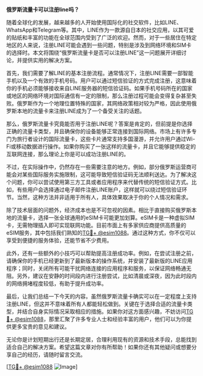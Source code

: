 **俄罗斯流量卡可以注册line吗？**

随着全球化的发展，越来越多的人开始使用国际化的社交软件，比如LINE、WhatsApp和Telegram等。其中，LINE作为一款源自日本的社交应用，以其可爱的贴纸和丰富的功能在全球范围内受到了广泛的欢迎。然而，对于一些居住在特定地区的人来说，注册LINE可能会遇到一些问题，特别是涉及到网络环境和SIM卡的选择时。本文将围绕“俄罗斯流量卡是否可以注册LINE”这一问题展开详细讨论，并提供实用的解决方案。

首先，我们需要了解LINE的基本注册流程。通常情况下，注册LINE需要一部智能手机以及一个有效的手机号码。用户可以通过短信验证的方式完成注册，这意味着你的手机必须能够接收来自LINE服务器的短信验证码。如果手机号码所在的国家或地区的网络环境对国际通信有一定的限制，那么注册过程可能会变得复杂甚至失败。俄罗斯作为一个地理位置特殊的国家，其网络政策相对较为严格，因此使用俄罗斯本地的流量卡来注册LINE成为了一个备受关注的话题。

那么，俄罗斯流量卡究竟能否用于注册LINE呢？答案是肯定的，但前提是你选择正确的流量卡类型，并且确保你的设备能够正常连接到国际网络。市场上有许多专门为旅行者设计的国际流量卡，这些卡片通常支持多国漫游，并允许用户通过Wi-Fi或移动数据进行操作。如果你购买了一张这样的流量卡，并且它能够提供稳定的互联网连接，那么理论上你是可以成功注册LINE的。

不过，在实际操作中，仍然存在一些需要注意的地方。例如，部分俄罗斯运营商可能会对某些国际服务实施限制，这可能导致短信验证码无法顺利送达。为了解决这个问题，你可以尝试使用第三方工具或者应用程序来代替传统的短信验证方式。比如，有些用户会选择通过电子邮件注册LINE账户，这样就可以绕过短信验证环节。当然，这种方法并非适用于所有人，具体效果取决于你的个人情况和需求。

除了技术层面的问题外，经济成本也是不可忽视的因素。相比于直接购买俄罗斯本地的流量卡，选择一张全球通用的eSIM卡可能更加划算。eSIM卡是一种虚拟SIM卡，无需物理插入即可实现联网功能。目前市面上有多家供应商提供高质量的eSIM服务，其中包括我们熟知的[TG💪+ @esim1088](https://t.me/s/esim1088)。通过这种方式，你不仅可以享受到便捷的服务体验，还能节省不少费用。

此外，还有一些额外的小技巧可以帮助提高注册成功率。例如，在尝试注册之前，请确保你的手机已经更新到了最新版本的操作系统，并安装了最新版的LINE应用程序；同时，关闭所有可能干扰网络连接的应用程序和服务，以保证网络畅通无阻。另外，建议在安静的时间段内进行注册尝试，比如清晨或深夜，因为此时段内的网络拥堵程度较低，有助于提升成功率。

最后，让我们总结一下今天的内容。虽然俄罗斯流量卡确实可以在一定程度上支持注册LINE，但这并不意味着所有人都能轻松做到。关键在于选择合适的流量卡类型，并结合自身实际情况采取相应的措施。如果你对这方面感兴趣，不妨访问[TG💪+ @esim1088](https://t.me/s/esim1088)，那里汇聚了许多专业人士和经验丰富的用户，他们可以为你提供更多宝贵的意见和建议。

无论你是计划短期出行还是长期定居，合理利用现有的资源和技术手段，总能找到适合自己的解决方案。希望这篇文章对你有所帮助！如果你还有其他疑问或想要分享自己的经历，请随时留言交流。

[[TG💪+ @esim1088](https://t.me/s/esim1088) ![Image](https://i.postimg.cc/4NQfJmqS/Snipaste-2025-05-13-00-14-12.png)]